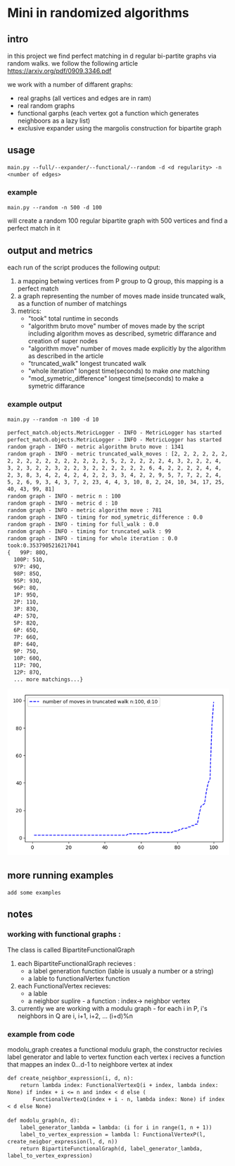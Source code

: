 # Mini in randomized algorithms
## intro
in this project we find perfect matching in d regular bi-partite graphs via random walks.
we follow the following article https://arxiv.org/pdf/0909.3346.pdf

we work with a number of diffarent graphs:
- real graphs (all vertices and edges are in ram) 
- real random graphs 
- functional garphs (each vertex got a function which generates neighboors as a lazy list)
- exclusive expander using the margolis construction for bipartite graph 
## usage
```
main.py --full/--expander/--functional/--random -d <d regularity> -n <number of edges>
```
### example 
```
main.py --random -n 500 -d 100
```
will create a random 100 regular bipartite graph with 500 vertices and find a perfect match in it

## output and metrics
each run of the script produces the following output:
1. a mapping betwing vertices from P group to Q group, this mapping is a perfect match
2. a graph representing the number of moves made inside truncated walk, as a function of number of matchings
3. metrics:
      - "took" total runtime in seconds
      - "algorithm bruto move" number of moves made by the script including algorithm moves as described, symetric diffarance and creation of super nodes
      - "algorithm move" number of moves made explicitly by the algorithm as described in the article 
      - "truncated_walk" longest truncated walk
      - "whole iteration" longest time(seconds) to make *one* matching 
      - "mod_symetric_difference" longest time(seconds) to make a symetric diffarance 
      
### example output  
  ```
  main.py --random -n 100 -d 10
  ```
  ```
  perfect_match.objects.MetricLogger - INFO - MetricLogger has started
perfect_match.objects.MetricLogger - INFO - MetricLogger has started
random graph - INFO - metric algorithm bruto move : 1341
random graph - INFO - metric truncated_walk_moves : [2, 2, 2, 2, 2, 2, 2, 2, 2, 2, 2, 2, 2, 2, 2, 2, 2, 5, 2, 2, 2, 2, 2, 4, 3, 2, 2, 2, 4, 3, 2, 3, 2, 2, 3, 2, 2, 3, 2, 2, 2, 2, 2, 2, 6, 4, 2, 2, 2, 2, 4, 4, 2, 3, 8, 3, 4, 2, 4, 2, 4, 2, 2, 3, 3, 4, 2, 2, 9, 5, 7, 7, 2, 2, 4, 5, 2, 6, 9, 3, 4, 3, 7, 2, 23, 4, 4, 3, 10, 8, 2, 24, 10, 34, 17, 25, 40, 43, 99, 81]
random graph - INFO - metric n : 100
random graph - INFO - metric d : 10
random graph - INFO - metric algorithm move : 781
random graph - INFO - timing for mod_symetric_difference : 0.0
random graph - INFO - timing for full_walk : 0.0
random graph - INFO - timing for truncated_walk : 99
random graph - INFO - timing for whole iteration : 0.0
took:0.3537905216217041
{   99P: 80Q,
    100P: 51Q,
    97P: 49Q,
    98P: 85Q,
    95P: 93Q,
    96P: 8Q,
    1P: 95Q,
    2P: 11Q,
    3P: 83Q,
    4P: 57Q,
    5P: 82Q,
    6P: 65Q,
    7P: 66Q,
    8P: 64Q,
    9P: 75Q,
    10P: 60Q,
    11P: 70Q,
    12P: 87Q,
    ... more matchings...}
  ```
  ![alt text](https://github.com/mishanius/mini1/blob/michael_real_graph/perfect_match/output_example/myplot.png "Logo Title Text 1")
   
## more running examples 
```add some examples```

## notes
### working with functional graphs :
The class is called BipartiteFunctionalGraph
1. each BipartiteFunctionalGraph recieves :
      - a label generation function (lable is usualy a number or a string)
      - a lable to functionalVertex function
2. each FunctionalVertex recieves:
      - a lable 
      - a neighbor suplire - a function : index-> neighbor vertex
3. currently we are working with a modulu graph - for each i in P, i's neighbors in Q are i, i+1, i+2, ... (i+d)%n 
### example from code
modolu_graph creates a functional modulu graph, the constructor recivies label generator and lable to vertex function
each vertex i recives a function that mappes an index 0...d-1 to neighbore vertex at index
```
def create_neighbor_expression(i, d, n):
    return lambda index: FunctionalVertexQ(i + index, lambda index: None) if index + i <= n and index < d else (
        FunctionalVertexQ(index + i - n, lambda index: None) if index < d else None)

def modolu_graph(n, d):
    label_generator_lambda = lambda: (i for i in range(1, n + 1))
    label_to_vertex_expression = lambda l: FunctionalVertexP(l, create_neigbor_expression(l, d, n))
    return BipartiteFunctionalGraph(d, label_generator_lambda, label_to_vertex_expression)
```

